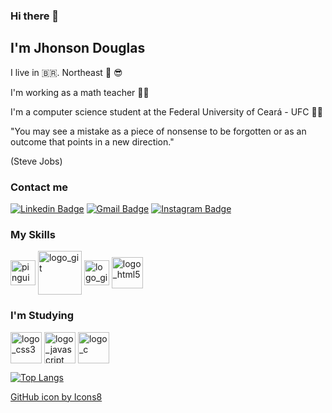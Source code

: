 ### Hi there 👋

## I'm Jhonson Douglas 
I live in 🇧🇷. Northeast 🌅 😎

I'm working as a math teacher :man_teacher:

I'm a computer science student at the Federal University of Ceará - UFC :man_technologist:

"You may see a mistake as a piece of nonsense to be forgotten or as an outcome that points in a new direction."

(Steve Jobs)
### Contact me
[![Linkedin Badge](https://img.shields.io/badge/-Jhonson%20Carneiro-6633cc?style=flat-square&logo=Linkedin&logoColor=white&link=https://www.linkedin.com/in/jhonson-carneiro-838190118/)](https://www.linkedin.com/in/jhonson-carneiro-838190118/) 
[![Gmail Badge](https://img.shields.io/badge/-jhonsondouglasr@gmail.com-6633cc?style=flat-square&logo=Gmail&red=white&link=mailto:jhonsondouglasr@gmail.com)](mailto:jhonsondouglasr@gmail.com)
[![Instagram Badge](https://img.shields.io/badge/-Instagram-blueCyan?style=flat-square&logo=Instagram&logoColor=white&link=https://www.instagram.com/carneirojhonson/)](https://www.instagram.com/carneirojhonson/)  
### My Skills
  <img align="center" src="https://cdn.jsdelivr.net/gh/devicons/devicon/icons/linux/linux-original.svg" alt="pinguim_Linux" width="40" height="40" style="max-width:100%;"></img>
    <img align="center" src="https://cdn.jsdelivr.net/gh/devicons/devicon/icons/git/git-plain-wordmark.svg" alt="logo_git" width="70" height="70" style="max-width:100%;"></img>
      <img align="center" src="https://img.icons8.com/bubbles/50/000000/github.png" alt="logo_github" width="40" height="40" style="max-width:100%;"></img>
        <img align="center" src="https://cdn.jsdelivr.net/gh/devicons/devicon/icons/html5/html5-plain-wordmark.svg" alt="logo_html5" width="50" height="50" style="max-width:100%;"></img>
### I'm Studying
  
  <img align="center" src="https://cdn.jsdelivr.net/gh/devicons/devicon/icons/css3/css3-plain-wordmark.svg" alt="logo_css3" width="50" height="50" style="max-width:100%;"></img>
    <img align="center" src="https://cdn.jsdelivr.net/gh/devicons/devicon/icons/javascript/javascript-plain.svg" alt="logo_javascript" width="50" height="50" style="max-width:100%;"></img>
      <img align="center" src="https://cdn.jsdelivr.net/gh/devicons/devicon/icons/c/c-original.svg" alt="logo_c" width="50" height="50" style="max-width:100%;"></img>

[![Top Langs](https://github-readme-stats.vercel.app/api/top-langs/?username=jhonsondrc&langs_count=6)](https://github.com/jhonsondrc/github-readme-stats)

<a href="https://icons8.com/icon/118553/github">GitHub icon by Icons8</a>
<!--
**jhonsondrc/jhonsondrc** is a ✨ _special_ ✨ repository because its `README.md` (this file) appears on your GitHub profile.

Here are some ideas to get you started:

- 🔭 I’m currently working on ...
- 🌱 I’m currently learning ...
- 👯 I’m looking to collaborate on ...
- 🤔 I’m looking for help with ...
- 💬 Ask me about ...
- 📫 How to reach me: ...
- 😄 Pronouns: ...
- ⚡ Fun fact: ...
-->
